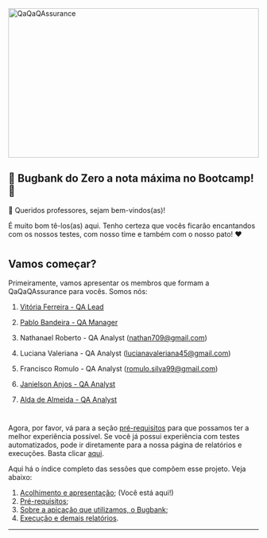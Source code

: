 <img src="https://i.imgur.com/yhbiq8n.jpeg" alt="QaQaQAssurance" style="height: 300px; width:100%;"/>


<h2 align="left"> 🌲 Bugbank do Zero a nota máxima no Bootcamp! 🦆
</h2>

👋 Queridos professores, sejam bem-vindos(as)!

É muito bom tê-los(as) aqui. Tenho certeza que vocês ficarão encantandos com os nossos testes, com nosso time e também com o nosso pato! ❤️




#
## Vamos começar?

Primeiramente, vamos apresentar os membros que formam a QaQaQAssurance para vocês. Somos nós:

1. [Vitória Ferreira - QA Lead](https://github.com/viferreira-p)

2. [Pablo Bandeira - QA Manager](https://github.com/acerbityroque)

3. Nathanael Roberto - QA Analyst (nathan709@gmail.com)

4. Luciana Valeriana - QA Analyst (lucianavaleriana45@gmail.com)

5. Francisco Romulo - QA Analyst (romulo.silva99@gmail.com)

6. [Janielson Anjos - QA Analyst](https://github.com/janielson-anjos)

7. [Alda de Almeida  - QA Analyst](https://github.com/Aldaalmeida)


#
Agora, por favor, vá para a seção [pré-requisitos](welcome/requisitos.md) para que possamos ter a melhor experiência possível. Se você já possui experiência com testes automatizados, pode ir diretamente para a nossa página de relatórios e execuções. Basta clicar [aqui](welcome/execute.md).



Aqui há o índice completo das sessões que compõem esse projeto. Veja abaixo: 

1. [Acolhimento e apresentação](readme.md); (Você está aqui!) 
2. [Pré-requisitos](welcome/requisitos.md);
3. [Sobre a apicação que utilizamos, o Bugbank](welcome/obugbank.md);
4. [Execução e demais relatórios](welcome/execute.md).


___

